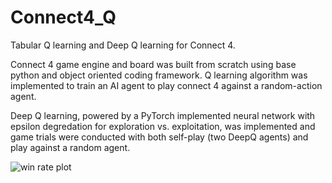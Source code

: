 # Connect4_Q
Tabular Q learning and Deep Q learning for Connect 4.

Connect 4 game engine and board was built from scratch using base python and object oriented coding framework.
Q learning algorithm was implemented to train an AI agent to play connect 4 against a random-action agent.

Deep Q learning, powered by a PyTorch implemented neural network with epsilon degredation for exploration vs. exploitation, was implemented and game trials were conducted with both self-play (two DeepQ agents) and play against a random agent. 


![win rate plot](https://github.com/ubitquitin/Connect4_Q/assets/14205051/32b24b13-0b11-4f3b-b1bd-3dd84cf8796d)

